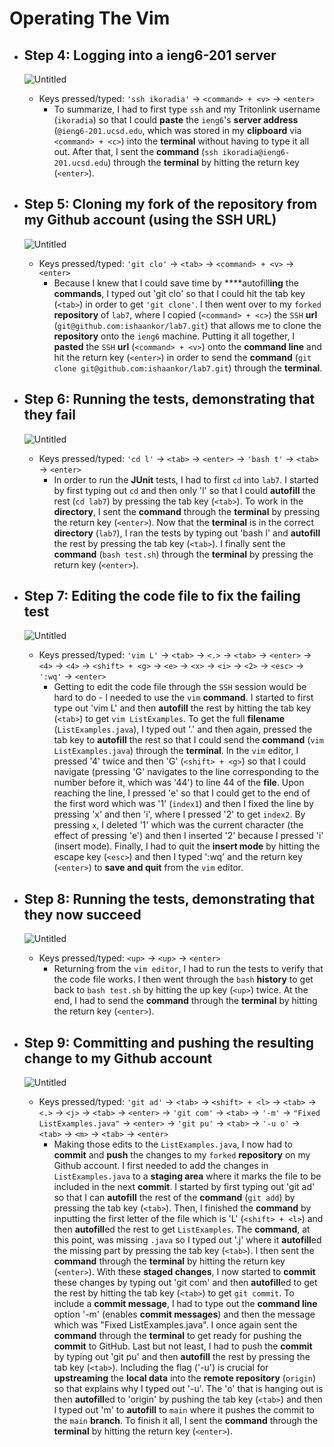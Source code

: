 # Operating The Vim

- ## Step 4: Logging into a ieng6-201 server
  ![Untitled](https://github.com/ishaankor/cse15l-lab-reports/assets/113160688/bffcda05-01f8-48a7-9ed2-9ab71c052baa)
  - Keys pressed/typed: `'ssh ikoradia'` &rarr; `<command> + <v>` &rarr; `<enter>`
    - To summarize, I had to first type `ssh` and my Tritonlink username (`ikoradia`) so that I could **paste** the `ieng6`'s **server address** (`@ieng6-201.ucsd.edu`, which was stored in my **clipboard** via `<command> + <c>`) into the **terminal** without having to type it all out. After that, I sent the **command** (`ssh ikoradia@ieng6-201.ucsd.edu`) through the **terminal** by hitting the return key (`<enter>`). 
         
- ## Step 5: Cloning my fork of the repository from my Github account (using the SSH URL)
  ![Untitled](https://github.com/ishaankor/cse15l-lab-reports/assets/113160688/a502606f-fcd3-4b6a-a41d-991fccafa267)
  - Keys pressed/typed: `'git clo'` &rarr; `<tab>` &rarr; `<command> + <v>` &rarr; `<enter>`
    - Because I knew that I could save time by ****autofill**ing** the **commands**, I typed out 'git clo' so that I could hit the tab key (`<tab>`) in order to get `'git clone'`. I then went over to my `forked` **repository** of `lab7`, where I copied (`<command> + <c>`) the `SSH` **url** (`git@github.com:ishaankor/lab7.git`) that allows me to clone the **repository** onto the `ieng6` machine. Putting it all together, I **pasted** the `SSH` **url** (`<command> + <v>`) onto the **command line** and hit the return key (`<enter>`) in order to send the **command** (`git clone git@github.com:ishaankor/lab7.git`) through the **terminal**. 
  
- ## Step 6: Running the tests, demonstrating that they fail
  ![Untitled](https://github.com/ishaankor/cse15l-lab-reports/assets/113160688/ba0d5280-0e1f-4a58-a0fe-2fa933d9d7f2)
  - Keys pressed/typed: `'cd l'` &rarr; `<tab>` &rarr; `<enter>` &rarr; `'bash t'` &rarr; `<tab>` &rarr; `<enter>`
    - In order to run the **JUnit** tests, I had to first `cd` into `lab7`. I started by first typing out `cd` and then only 'l' so that I could **autofill** the rest (`cd lab7`) by pressing the tab key (`<tab>`). To work in the **directory**, I sent the **command** through the **terminal** by pressing the return key (`<enter>`). Now that the **terminal** is in the correct **directory** (`lab7`), I ran the tests by typing out 'bash l' and **autofill** the rest by pressing the tab key (`<tab>`). I finally sent the **command** (`bash test.sh`) through the **terminal** by pressing the return key (`<enter>`). 

- ## Step 7: Editing the code file to fix the failing test
  ![Untitled](https://github.com/ishaankor/cse15l-lab-reports/assets/113160688/7b4b7826-bd4e-41be-b4cd-a7caf1736675)
  - Keys pressed/typed: `'vim L'` &rarr; `<tab>` &rarr; `<.>` &rarr; `<tab>` &rarr; `<enter>` &rarr; `<4>` &rarr; `<4>` &rarr; `<shift> + <g>` &rarr; `<e>` &rarr; `<x>` &rarr; `<i>` &rarr; `<2>` &rarr; `<esc>` &rarr; `':wq'` &rarr; `<enter>`
    - Getting to edit the code file through the `SSH` session would be hard to do - I needed to use the `vim` **command**. I started to first type out 'vim L' and then **autofill** the rest by hitting the tab key (`<tab>`) to get `vim ListExamples`. To get the full **filename** (`ListExamples.java`), I typed out '.' and then again, pressed the tab key to **autofill** the rest so that I could send the **command** (`vim ListExamples.java`) through the **terminal**. In the `vim` editor, I pressed '4' twice and then 'G' (`<shift> + <g>`) so that I could navigate (pressing 'G' navigates to the line corresponding to the number before it, which was '44') to line 44 of the **file**. Upon reaching the line, I pressed 'e' so that I could get to the end of the first word which was '1' (`index1`) and then I fixed the line by pressing 'x' and then 'i', where I pressed '2' to get `index2`. By pressing `x`, I deleted '1' which was the current character (the effect of pressing 'e') and then I inserted '2' because I pressed 'i' (insert mode). Finally, I had to quit the **insert mode** by hitting the escape key (`<esc>`) and then I typed ':wq' and the return key (`<enter>`) to **save and quit** from the `vim` editor.
      
- ## Step 8: Running the tests, demonstrating that they now succeed <br> 
  ![Untitled](https://github.com/ishaankor/cse15l-lab-reports/assets/113160688/bbbe053e-ab2e-4683-8738-7389c22d4ec3)
  - Keys pressed/typed: `<up>` &rarr; `<up>` &rarr; `<enter>`
    - Returning from the `vim editor`, I had to run the tests to verify that the code file works. I then went through the `bash` **history** to get back to `bash test.sh` by hitting the up key (`<up>`) twice. At the end, I had to send the **command** through the **terminal** by hitting the return key (`<enter>`). 

- ## Step 9: Committing and pushing the resulting change to my Github account
  ![Untitled](https://github.com/ishaankor/cse15l-lab-reports/assets/113160688/86838bc4-368e-4f95-9de2-831bb55de8e3)
  - Keys pressed/typed: `'git ad'` &rarr; `<tab>` &rarr; `<shift> + <l>` &rarr; `<tab>` &rarr; `<.>` &rarr; `<j>` &rarr; `<tab>` &rarr; `<enter>` &rarr; `'git com'` &rarr; `<tab>` &rarr; `'-m'` &rarr; `"Fixed ListExamples.java"` &rarr; `<enter>` &rarr; `'git pu'` &rarr; `<tab>` &rarr; `'-u o'` &rarr; `<tab>` &rarr; `<m>` &rarr; `<tab>` &rarr; `<enter>`
    - Making those edits to the `ListExamples.java`, I now had to **commit** and **push** the changes to my `forked` **repository** on my Github account. I first needed to add the changes in `ListExamples.java` to a **staging area** where it marks the file to be included in the next **commit**. I started by first typing out 'git ad' so that I can **autofill** the rest of the **command** (`git add`) by pressing the tab key (`<tab>`). Then, I finished the **command** by inputting the first letter of the file which is 'L' (`<shift> + <l>`) and then **autofill**ed the rest to get `ListExamples`. The **command**, at this point, was missing `.java` so I typed out '.j' where it **autofill**ed the missing part by pressing the tab key (`<tab>`). I then sent the **command** through the **terminal** by hitting the return key (`<enter>`). With these **staged changes**, I now started to **commit** these changes by typing out 'git com' and then **autofill**ed to get the rest by hitting the tab key (`<tab>`) to get `git commit`. To include a **commit message**, I had to type out the **command line** option '-m' (enables **commit messages**) and then the message which was "Fixed ListExamples.java". I once again sent the **command** through the **terminal** to get ready for pushing the **commit** to GitHub. Last but not least, I had to push the **commit** by typing out 'git pu' and then **autofill** the rest by pressing the tab key (`<tab>`). Including the flag ('-u') is crucial for **upstreaming** the **local data** into the **remote repository** (`origin`) so that explains why I typed out '-u'. The 'o' that is hanging out is then **autofill**ed to 'origin' by pushing the tab key (`<tab>`) and then I typed out 'm' to **autofill** to `main` where it pushes the commit to the `main` **branch**. To finish it all, I sent the **command** through the **terminal** by hitting the return key (`<enter>`). 

